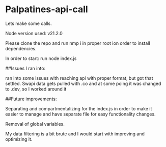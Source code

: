 # Palpatines-api-call
Lets make some calls. 

Node version used: v21.2.0

Please clone the repo and run nmp i in proper root ion order to install dependencies. 

In order to start:
run node index.js 

##Issues I ran into:

ran into some issues with reaching api with proper format, but got that settled. 
Swapi data gets pulled with .co and at some poing it was changed to .dev, so I worked around it 

##Future improvements: 

Separating and compartmentalizing for the index.js in order to make it easier to manage and have separate file for easy functionality changes. 

Removal of global variables. 

My data filtering is a bit brute and I would start with improving and optimizing it.
